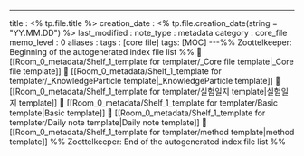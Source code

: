 ---
title : <% tp.file.title %>
creation_date : <% tp.file.creation_date(string = "YY.MM.DD") %>
last_modified :
note_type : metadata
category : core_file
memo_level : 0
aliases : 
tags : [core file]
tags: [MOC]
---%% Zoottelkeeper: Beginning of the autogenerated index file list  %%
📄 [[Room_0_metadata/Shelf_1_template for templater/_Core file template|_Core file template]]
📄 [[Room_0_metadata/Shelf_1_template for templater/_KnowledgeParticle template|_KnowledgeParticle template]]
📄 [[Room_0_metadata/Shelf_1_template for templater/실험일지 template|실험일지 template]]
📄 [[Room_0_metadata/Shelf_1_template for templater/Basic template|Basic template]]
📄 [[Room_0_metadata/Shelf_1_template for templater/Daily note template|Daily note template]]
📄 [[Room_0_metadata/Shelf_1_template for templater/method template|method template]]
%% Zoottelkeeper: End of the autogenerated index file list  %%
